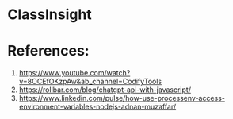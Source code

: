 # ClassInsight


# References:
1. https://www.youtube.com/watch?v=8OCEfOKzpAw&ab_channel=CodifyTools
2. https://rollbar.com/blog/chatgpt-api-with-javascript/
3. https://www.linkedin.com/pulse/how-use-processenv-access-environment-variables-nodejs-adnan-muzaffar/
